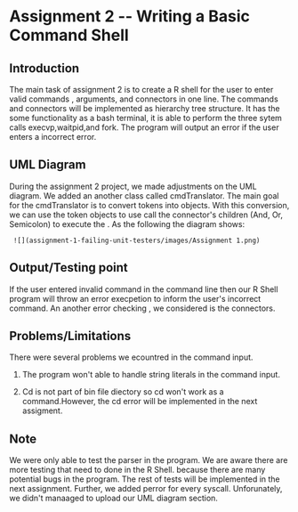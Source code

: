 Assignment 2 -- Writing a Basic Command Shell
===
## Introduction 
The main task of assignment 2 is to create a R shell for the user to enter valid commands , arguments, and connectors in one line. The commands and connectors will be implemented as hierarchy tree structure. It has the some functionality as a bash terminal, it is able to perform the three sytem calls execvp,waitpid,and fork. 
The program will output an error if the user enters a incorrect error. 


## UML Diagram 
 During the assignment 2 project, we made adjustments on the UML diagram. We added an another class called cmdTranslator. The main goal for the cmdTranslator is to convert tokens into objects. With this conversion, we can use the token objects to use call the connector's children (And, Or, Semicolon) to execute the . As the following the diagram shows:


    
     ![](assignment-1-failing-unit-testers/images/Assignment 1.png)
      
      

## Output/Testing point
 If the user entered invalid command in the command line then our R Shell program will throw an error execpetion to inform the user's incorrect command. An another error checking , we considered is the connectors. 
 

 
## Problems/Limitations 

There were several problems we ecountred in the command input. 
1) The program won't able to handle string literals in the command input. 
 
2) Cd is not part of bin file diectory so cd won't work as a command.However, the cd error will be implemented in the next assigment.  



## Note
We were only able to test the parser  in the program. We are aware there are more testing that need to done in the R Shell. because there are many potential bugs in the program. The rest of tests will be implemented in the next assignment. 
Further, we added perror for every syscall.
Unforunately, we didn't manaaged to upload our UML diagram section. 

